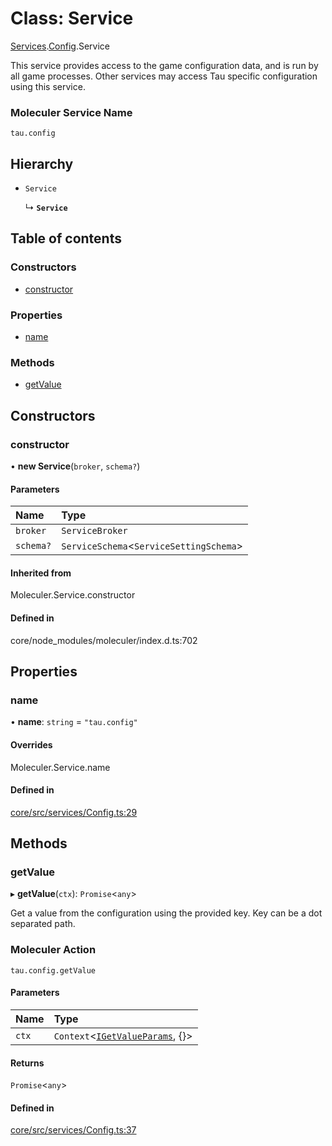 # Class: Service

[Services](../modules/tau_core.Services.md).[Config](../modules/tau_core.Services.Config.md).Service

This service provides access to the game configuration data, and is run by all game processes.
Other services may access Tau specific configuration using this service.

### Moleculer Service Name
 `tau.config`

## Hierarchy

- `Service`

  ↳ **`Service`**

## Table of contents

### Constructors

- [constructor](tau_core.Services.Config.Service.md#constructor)

### Properties

- [name](tau_core.Services.Config.Service.md#name)

### Methods

- [getValue](tau_core.Services.Config.Service.md#getvalue)

## Constructors

### constructor

• **new Service**(`broker`, `schema?`)

#### Parameters

| Name | Type |
| :------ | :------ |
| `broker` | `ServiceBroker` |
| `schema?` | `ServiceSchema`<`ServiceSettingSchema`\> |

#### Inherited from

Moleculer.Service.constructor

#### Defined in

core/node_modules/moleculer/index.d.ts:702

## Properties

### name

• **name**: `string` = `"tau.config"`

#### Overrides

Moleculer.Service.name

#### Defined in

[core/src/services/Config.ts:29](https://github.com/tau-mud/tau/blob/6645dc6/packages/core/src/services/Config.ts#L29)

## Methods

### getValue

▸ **getValue**(`ctx`): `Promise`<`any`\>

Get a value from the configuration using the provided key. Key can be a dot separated path.

### Moleculer Action
`tau.config.getValue`

#### Parameters

| Name | Type |
| :------ | :------ |
| `ctx` | `Context`<[`IGetValueParams`](../interfaces/tau_core.Services.Config.IGetValueParams.md), {}\> |

#### Returns

`Promise`<`any`\>

#### Defined in

[core/src/services/Config.ts:37](https://github.com/tau-mud/tau/blob/6645dc6/packages/core/src/services/Config.ts#L37)
